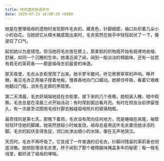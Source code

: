 ```yaml
---
title: 陈阿婆的絮语年华
date: 2025-07-23 16:00:29 +0800
---
```


她是在整理祖母的遗物时发现那件毛衣的。藏青色，针脚细密，袖口处织着几朵小小的白花。当她把它从樟木箱底取出来时，毛衣突然在她手中轻轻起伏了一下，像是叹了口气。

起初她以为是错觉。但当她将毛衣放在膝上，那柔软的织物竟开始有规律地收缩、舒展，如同一个沉睡的生命。她凑近闻了闻，闻到一股淡淡的樟脑味，还有一丝若有若无的茉莉香——那是祖母生前最爱的味道。

那天夜里，毛衣从衣柜里爬了出来。她半梦半醒间，听见窸窸窣窣的声响，睁开眼，看见毛衣正用袖子撑着地板，慢吞吞地向门口蠕动。她屏住呼吸，看着它艰难地翻过门槛，消失在走廊的黑暗里。

第二天清晨，毛衣好端端地挂在衣柜里。接下来的几个夜晚，她假装入睡，暗中观察。毛衣总是在凌晨三点开始活动：有时爬到窗边看月亮，有时在梳妆台前停留很久，有一次甚至试图用毛线针脚去触碰祖母照片的玻璃相框。

最奇怪的是第七天。那晚下着雨，毛衣没有爬向任何地方，而是蜷缩在床尾，袖管轻轻环住她的脚踝。她突然想起小时候发烧，祖母总是用这件毛衣裹住她冰凉的脚。毛衣的起伏变得急促，领口处渗出细小的水珠，像在无声地哭泣。

天亮时，毛衣不再呼吸了。它变成了一件普通的旧毛衣，针脚间残留的茉莉香也彻底消散。她把脸埋进毛衣里，终于闻到了那个被樟脑味掩盖多年的秘密：每一根毛线里，都织进了祖母的哮喘。
